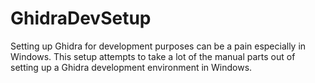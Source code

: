 # GhidraDevSetup
Setting up Ghidra for development purposes can be a pain especially in Windows. This setup attempts to take a lot of the manual parts out of setting up a Ghidra development environment in Windows.
